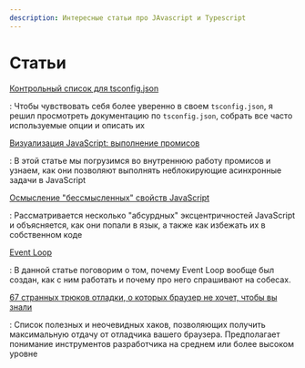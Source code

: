 ```yaml
---
description: Интересные статьи про JAvascript и Typescript
---
```


# Статьи

[Контрольный список для tsconfig.json](./tsconfig-json.md)

: Чтобы чувствовать себя более уверенно в своем `tsconfig.json`, я решил просмотреть документацию по `tsconfig.json`, собрать все часто используемые опции и описать их

[Визуализация JavaScript: выполнение промисов](./promise-execution/index.md)

: В этой статье мы погрузимся во внутреннюю работу промисов и узнаем, как они позволяют выполнять неблокирующие асинхронные задачи в JavaScript

[Осмысление "бессмысленных" свойств JavaScript](./making-sense-of-senseless-javascript-features/index.md)

: Рассматривается несколько "абсурдных" эксцентричностей JavaScript и объясняется, как они попали в язык, а также как избежать их в собственном коде

[Event Loop](event-loop.md)

: В данной статье поговорим о том, почему Event Loop вообще был создан, как с ним работать и почему про него спрашивают на собесах.

[67 странных трюков отладки, о которых браузер не хочет, чтобы вы знали](./67debug/index.md)

: Список полезных и неочевидных хаков, позволяющих получить максимальную отдачу от отладчика вашего браузера. Предполагает понимание инструментов разработчика на среднем или более высоком уровне
